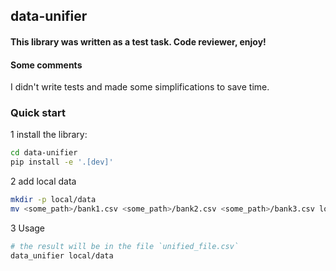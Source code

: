 ## data-unifier

#### This library was written as a test task. Code reviewer, enjoy!

#### Some comments
I didn't write tests and made some simplifications to save time.

### Quick start

1 install the library:
```bash
cd data-unifier
pip install -e '.[dev]'
```

2 add local data
```bash
mkdir -p local/data
mv <some_path>/bank1.csv <some_path>/bank2.csv <some_path>/bank3.csv local/data
```

3 Usage
```bash
# the result will be in the file `unified_file.csv`
data_unifier local/data
```

